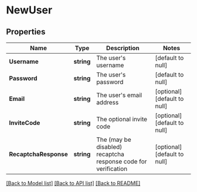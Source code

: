 # NewUser

## Properties
Name | Type | Description | Notes
------------ | ------------- | ------------- | -------------
**Username** | **string** | The user&#x27;s username | [default to null]
**Password** | **string** | The user&#x27;s password | [default to null]
**Email** | **string** | The user&#x27;s email address | [optional] [default to null]
**InviteCode** | **string** | The optional invite code | [optional] [default to null]
**RecaptchaResponse** | **string** | The (may be disabled) recaptcha response code for verification | [optional] [default to null]

[[Back to Model list]](../README.md#documentation-for-models) [[Back to API list]](../README.md#documentation-for-api-endpoints) [[Back to README]](../README.md)


